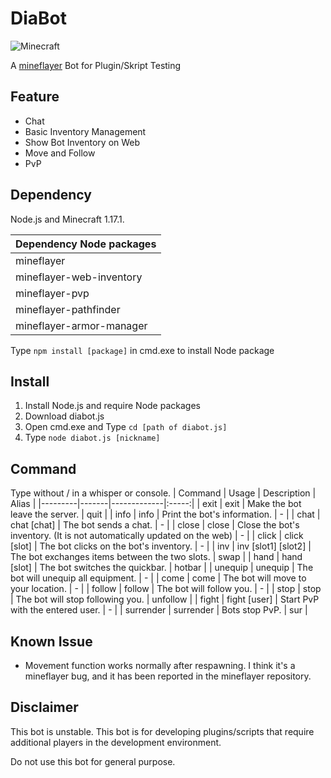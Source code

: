 # DiaBot
![Minecraft](https://img.shields.io/badge/Minecraft-1.17.1-{brightgreen}.svg)

A [mineflayer](https://github.com/PrismarineJS/mineflayer) Bot for Plugin/Skript Testing

## Feature
* Chat
* Basic Inventory Management
* Show Bot Inventory on Web
* Move and Follow
* PvP

## Dependency
Node.js and Minecraft 1.17.1.

| Dependency Node packages |
|:------------|
| mineflayer |
| mineflayer-web-inventory |
| mineflayer-pvp |
| mineflayer-pathfinder |
| mineflayer-armor-manager |

Type `npm install [package]` in cmd.exe to install Node package

## Install
1. Install Node.js and require Node packages
2. Download diabot.js
3. Open cmd.exe and Type `cd [path of diabot.js]`
4. Type `node diabot.js [nickname]`

## Command
Type without / in a whisper or console.
| Command | Usage | Description | Alias |
|---------|-------|-------------|:-----:|
| exit | exit | Make the bot leave the server. | quit |
| info | info | Print the bot's information. | - |
| chat | chat [chat] | The bot sends a chat. | - |
| close | close | Close the bot's inventory. (It is not automatically updated on the web) | - |
| click | click [slot] | The bot clicks on the bot's inventory. | - |
| inv | inv [slot1] [slot2] | The bot exchanges items between the two slots. | swap |
| hand | hand [slot] | The bot switches the quickbar. | hotbar |
| unequip | unequip | The bot will unequip all equipment. | - |
| come | come | The bot will move to your location. | - |
| follow | follow | The bot will follow you. | - |
| stop | stop | The bot will stop following you. | unfollow |
| fight | fight [user] | Start PvP with the entered user. | - |
| surrender | surrender | Bots stop PvP. | sur |

## Known Issue
* Movement function works normally after respawning. I think it's a mineflayer bug, and it has been reported in the mineflayer repository.

## Disclaimer
This bot is unstable. This bot is for developing plugins/scripts that require additional players in the development environment.

Do not use this bot for general purpose.
